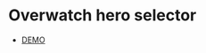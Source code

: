 # Overwatch hero selector

- <a href="https://fervent-mcclintock-4a3916.netlify.app"
target="_blank">DEMO</a>